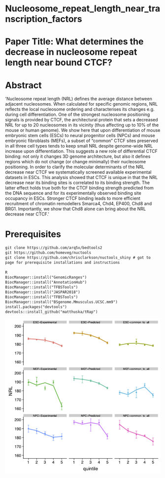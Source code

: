 # Nucleosome_repeat_length_near_transcription_factors

# Paper Title: What determines the decrease in nucleosome repeat length near bound CTCF?

# Abstract
'Nucleosome repeat length (NRL) defines the average distance between adjacent nucleosomes. When calculated for specific
genomic regions, NRL reflects the local nucleosome ordering and characterises its changes e.g. during cell differentiation. 
One of the strongest nucleosome positioning signals is provided by CTCF, the architectural protein that sets a decreased NRL 
for up to 20 nucleosomes in its vicinity (thus affecting up to 10% of the mouse or human genome). We show here that upon 
differentiation of mouse embryonic stem cells (ESCs) to neural progenitor cells (NPCs) and mouse embryonic fibroblasts (MEFs), 
a subset of “common” CTCF sites preserved in all three cell types tends to keep small NRL despite genome-wide NRL increase 
upon differentiation. This suggests a new role of differential CTCF binding: not only it changes 3D genome architecture, but 
also it defines regions which do not change (or change minimally) their nucleosome positioning. In order to clarify the 
molecular determinants of the NRL decrease near CTCF we systematically screened available experimental datasets in ESCs. This 
analysis showed that CTCF is unique in that the NRL decrease near its binding sites is correlated to its binding strength. The 
latter effect holds true both for the CTCF binding strength predicted from the DNA sequence and for its experimentally 
observed binding site occupancy in ESCs. Stronger CTCF binding leads to more efficient recruitment of chromatin remodellers 
Smarca4, Chd4, EP400, Chd8 and BRG1. Importantly, we show that Chd8 alone can bring about the NRL decrease near CTCF.'


# Prerequisites

```
git clone https://github.com/arq5x/bedtools2
git https://github.com/homeveg/nuctools
git clone https://github.com/chrisclarkson/nuctools_shiny # got to page for prerequisite installations and instructions

R
BiocManager::install("GenomicRanges")
BiocManager::install("AnnotationHub")
BiocManager::install("TFBSTools")
BiocManager::install("JASPAR2018")
BiocManager::install("TFBSTools")
BiocManager::install("BSgenome.Mmusculus.UCSC.mm9") 
install.packages("devtools")
devtools::install_github("matthuska/tRap")
```

![embed](https://github.com/chrisclarkson/pics/blob/master/FigureS1.png)
